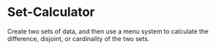 # Set-Calculator
Create two sets of data, and then use a menu system to calculate the difference, disjoint, or cardinality of the two sets.
